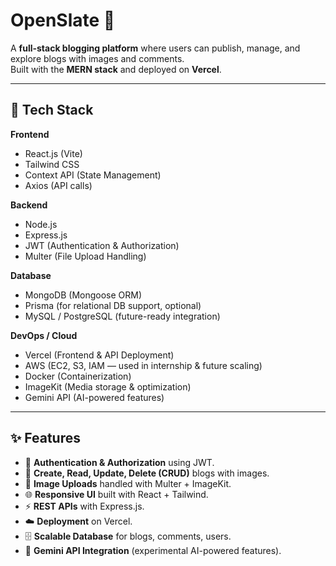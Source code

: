 # OpenSlate 📝

A **full-stack blogging platform** where users can publish, manage, and explore blogs with images and comments.  
Built with the **MERN stack** and deployed on **Vercel**.

---

## 🚀 Tech Stack

**Frontend**
- React.js (Vite)
- Tailwind CSS
- Context API (State Management)
- Axios (API calls)

**Backend**
- Node.js
- Express.js
- JWT (Authentication & Authorization)
- Multer (File Upload Handling)

**Database**
- MongoDB (Mongoose ORM)
- Prisma (for relational DB support, optional)
- MySQL / PostgreSQL (future-ready integration)

**DevOps / Cloud**
- Vercel (Frontend & API Deployment)
- AWS (EC2, S3, IAM — used in internship & future scaling)
- Docker (Containerization)
- ImageKit (Media storage & optimization)
- Gemini API (AI-powered features)

---

## ✨ Features

- 🔐 **Authentication & Authorization** using JWT.  
- 📝 **Create, Read, Update, Delete (CRUD)** blogs with images.  
- 📂 **Image Uploads** handled with Multer + ImageKit.  
- 🌐 **Responsive UI** built with React + Tailwind.  
- ⚡ **REST APIs** with Express.js.  
- ☁️ **Deployment** on Vercel.  
- 🗄 **Scalable Database** for blogs, comments, users.  
- 🤖 **Gemini API Integration** (experimental AI-powered features).  
